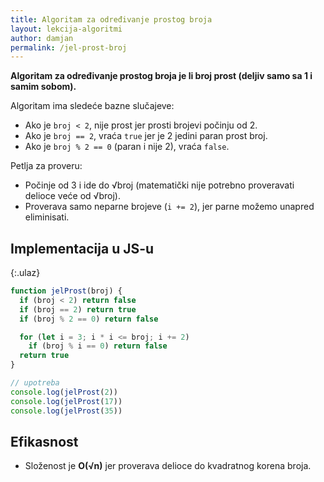 ```yaml
---
title: Algoritam za određivanje prostog broja
layout: lekcija-algoritmi
author: damjan
permalink: /jel-prost-broj
---
```


**Algoritam za određivanje prostog broja je li broj prost (deljiv samo sa 1 i samim sobom).**

Algoritam ima sledeće bazne slučajeve:
- Ako je `broj < 2`, nije prost jer prosti brojevi počinju od 2.
- Ako je `broj == 2`, vraća `true` jer je 2 jedini paran prost broj.
- Ako je `broj % 2 == 0` (paran i nije 2), vraća `false`.

Petlja za proveru:
- Počinje od 3 i ide do √broj (matematički nije potrebno proveravati delioce veće od √broj).
- Proverava samo neparne brojeve (`i += 2`), jer parne možemo unapred eliminisati.

## Implementacija u JS-u

{:.ulaz}
```js
function jelProst(broj) {
  if (broj < 2) return false
  if (broj == 2) return true
  if (broj % 2 == 0) return false

  for (let i = 3; i * i <= broj; i += 2)
    if (broj % i == 0) return false
  return true
}

// upotreba
console.log(jelProst(2))
console.log(jelProst(17))
console.log(jelProst(35))
```

## Efikasnost

- Složenost je **O(√n)** jer proverava delioce do kvadratnog korena broja.
